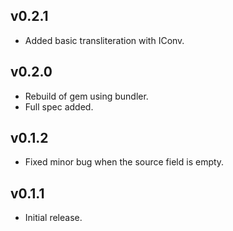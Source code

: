 ## v0.2.1

* Added basic transliteration with IConv.

## v0.2.0

* Rebuild of gem using bundler.
* Full spec added.

## v0.1.2

* Fixed minor bug when the source field is empty.

## v0.1.1

* Initial release.
